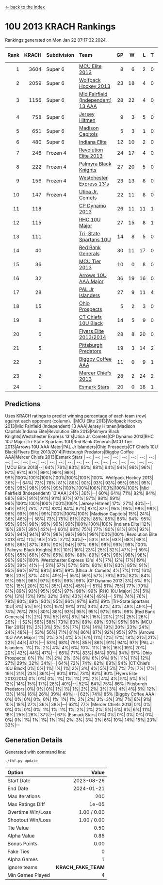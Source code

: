 [<- back to the index](readme.md)
# 10U 2013 KRACH Rankings
Rankings generated on Mon Jan 22 07:17:32 2024.

Rank|KRACH|Subdivision|Team|GP|W|L|T|OTW|OTL|SoS|Exp Wins|Win Diff
---:|---:|:---|:---|---:|---:|---:|---:|---:|---:|---:|---:|---:
1|3604|Super 6|[MCU Elite 2013](https://gamesheetstats.com/seasons/3664/teams/140889/schedule)|8|6|2|0|0|0|1252|6.8|-0.0
2|2059|Super 6|[Wolfpack Hockey 2013](https://gamesheetstats.com/seasons/3664/teams/140894/schedule)|23|18|4|0|0|1|900|18.8|-0.0
3|1156|Super 6|[Mid Fairfield (Independent) 13 AAA](https://gamesheetstats.com/seasons/3664/teams/140891/schedule)|28|22|4|0|2|0|329|24.8|-0.0
4|758|Super 6|[Jersey Hitmen](https://gamesheetstats.com/seasons/3664/teams/140893/schedule)|9|3|5|0|0|1|2100|3.8|-0.0
5|651|Super 6|[Madison Capitols](https://gamesheetstats.com/seasons/3664/teams/162460/schedule)|5|3|1|0|1|0|198|4.9|0.0
6|480|Super 6|[Indiana Elite](https://gamesheetstats.com/seasons/3664/teams/144358/schedule)|12|10|2|0|0|0|145|10.9|0.0
7|246|Frozen 4|[Revolution Elite 2013](https://gamesheetstats.com/seasons/3664/teams/140904/schedule)|24|17|4|0|2|1|210|19.8|-0.0
8|222|Frozen 4|[Palmyra Black Knights](https://gamesheetstats.com/seasons/3664/teams/140906/schedule)|27|20|5|0|0|2|334|20.8|-0.0
9|156|Frozen 4|[Westchester Express 13's](https://gamesheetstats.com/seasons/3664/teams/140899/schedule)|23|13|8|0|0|2|446|13.8|-0.0
10|147|Frozen 4|[Utica Jr. Comets](https://gamesheetstats.com/seasons/3664/teams/140900/schedule)|22|11|8|0|3|0|249|14.8|-0.0
11|118||[CP Dynamo 2013](https://gamesheetstats.com/seasons/3664/teams/140901/schedule)|26|11|11|1|2|1|325|14.3|-0.0
12|115||[RHC 10U Major](https://gamesheetstats.com/seasons/3664/teams/140895/schedule)|27|15|8|1|1|2|232|17.3|-0.0
13|111||[Tri-State Spartans 10U](https://gamesheetstats.com/seasons/3664/teams/144359/schedule)|14|8|5|0|0|1|250|8.9|0.0
14|40||[Red Bank Generals](https://gamesheetstats.com/seasons/3664/teams/140896/schedule)|30|11|17|0|0|2|303|11.8|-0.0
15|36||[MCU Tier 2013](https://gamesheetstats.com/seasons/3664/teams/140890/schedule)|10|0|8|0|2|0|492|2.8|-0.0
16|32||[Arrows 10U AAA Major](https://gamesheetstats.com/seasons/3664/teams/140902/schedule)|36|19|16|0|0|1|151|19.8|-0.0
17|28||[PAL Jr Islanders](https://gamesheetstats.com/seasons/3664/teams/140903/schedule)|27|9|11|4|2|1|110|13.8|-0.0
18|15||[Ohio Prospects](https://gamesheetstats.com/seasons/3664/teams/199158/schedule)|5|2|3|0|0|0|118|2.9|0.0
19|8||[CT Chiefs 10U Black](https://gamesheetstats.com/seasons/3664/teams/140892/schedule)|14|5|9|0|0|0|46|5.8|-0.0
20|6||[Flyers Elite 2013/2014](https://gamesheetstats.com/seasons/3664/teams/140898/schedule)|28|8|20|0|0|0|57|8.8|-0.0
21|5||[Pittsburgh Predators](https://gamesheetstats.com/seasons/3664/teams/140907/schedule)|19|3|14|2|0|0|138|4.8|-0.0
22|3||[Biggby Coffee AAA](https://gamesheetstats.com/seasons/3664/teams/144357/schedule)|11|0|9|1|1|0|213|2.4|0.0
23|2||[Mercer Chiefs 2013](https://gamesheetstats.com/seasons/3664/teams/140897/schedule)|28|2|24|2|0|0|127|3.8|-0.0
24|1||[Esmark Stars](https://gamesheetstats.com/seasons/3664/teams/140905/schedule)|20|0|18|1|0|1|135|1.4|0.0

## Predictions
Uses KRACH ratings to predict winning percentage of each team (row) against each opponent (column).
||MCU Elite 2013|Wolfpack Hockey 2013|Mid Fairfield (Independent) 13 AAA|Jersey Hitmen|Madison Capitols|Indiana Elite|Revolution Elite 2013|Palmyra Black Knights|Westchester Express 13's|Utica Jr. Comets|CP Dynamo 2013|RHC 10U Major|Tri-State Spartans 10U|Red Bank Generals|MCU Tier 2013|Arrows 10U AAA Major|PAL Jr Islanders|Ohio Prospects|CT Chiefs 10U Black|Flyers Elite 2013/2014|Pittsburgh Predators|Biggby Coffee AAA|Mercer Chiefs 2013|Esmark Stars
| --: | --: | --: | --: | --: | --: | --: | --: | --: | --: | --: | --: | --: | --: | --: | --: | --: | --: | --: | --: | --: | --: | --: | --: | --: 
|MCU Elite 2013|--| 64%| 76%| 83%| 85%| 88%| 94%| 94%| 96%| 96%| 97%| 97%| 97%| 99%| 99%| 99%| 99%|100%|100%|100%|100%|100%|100%|100%
|Wolfpack Hockey 2013| 36%|--| 64%| 73%| 76%| 81%| 89%| 90%| 93%| 93%| 95%| 95%| 95%| 98%| 98%| 98%| 99%| 99%|100%|100%|100%|100%|100%|100%
|Mid Fairfield (Independent) 13 AAA| 24%| 36%|--| 60%| 64%| 71%| 82%| 84%| 88%| 89%| 91%| 91%| 91%| 97%| 97%| 97%| 98%| 99%| 99%|100%|100%|100%|100%|100%
|Jersey Hitmen| 17%| 27%| 40%|--| 54%| 61%| 75%| 77%| 83%| 84%| 87%| 87%| 87%| 95%| 95%| 96%| 96%| 98%| 99%| 99%| 99%|100%|100%|100%
|Madison Capitols| 15%| 24%| 36%| 46%|--| 58%| 73%| 75%| 81%| 82%| 85%| 85%| 85%| 94%| 95%| 95%| 96%| 98%| 99%| 99%| 99%|100%|100%|100%
|Indiana Elite| 12%| 19%| 29%| 39%| 42%|--| 66%| 68%| 75%| 77%| 80%| 81%| 81%| 92%| 93%| 94%| 94%| 97%| 98%| 99%| 99%| 99%|100%|100%
|Revolution Elite 2013|  6%| 11%| 18%| 25%| 27%| 34%|--| 53%| 61%| 63%| 68%| 68%| 69%| 86%| 87%| 89%| 90%| 94%| 97%| 98%| 98%| 99%| 99%|100%
|Palmyra Black Knights|  6%| 10%| 16%| 23%| 25%| 32%| 47%|--| 59%| 60%| 65%| 66%| 67%| 85%| 86%| 88%| 89%| 94%| 96%| 98%| 98%| 99%| 99%|100%
|Westchester Express 13's|  4%|  7%| 12%| 17%| 19%| 25%| 39%| 41%|--| 51%| 57%| 57%| 58%| 80%| 81%| 83%| 85%| 91%| 95%| 96%| 97%| 98%| 99%| 99%
|Utica Jr. Comets|  4%|  7%| 11%| 16%| 18%| 23%| 37%| 40%| 49%|--| 55%| 56%| 57%| 79%| 80%| 82%| 84%| 91%| 95%| 96%| 97%| 98%| 99%| 99%
|CP Dynamo 2013|  3%|  5%|  9%| 13%| 15%| 20%| 32%| 35%| 43%| 45%|--| 51%| 51%| 75%| 77%| 79%| 81%| 89%| 93%| 95%| 96%| 97%| 98%| 99%
|RHC 10U Major|  3%|  5%|  9%| 13%| 15%| 19%| 32%| 34%| 43%| 44%| 49%|--| 51%| 74%| 76%| 79%| 80%| 89%| 93%| 95%| 96%| 97%| 98%| 99%
|Tri-State Spartans 10U|  3%|  5%|  9%| 13%| 15%| 19%| 31%| 33%| 42%| 43%| 49%| 49%|--| 74%| 76%| 78%| 80%| 88%| 93%| 95%| 95%| 97%| 98%| 99%
|Red Bank Generals|  1%|  2%|  3%|  5%|  6%|  8%| 14%| 15%| 20%| 21%| 25%| 26%| 26%|--| 52%| 56%| 58%| 73%| 83%| 88%| 88%| 93%| 95%| 98%
|MCU Tier 2013|  1%|  2%|  3%|  5%|  5%|  7%| 13%| 14%| 19%| 20%| 23%| 24%| 24%| 48%|--| 53%| 56%| 71%| 81%| 86%| 87%| 92%| 95%| 97%
|Arrows 10U AAA Major|  1%|  2%|  3%|  4%|  5%|  6%| 11%| 12%| 17%| 18%| 21%| 21%| 22%| 44%| 47%|--| 53%| 68%| 79%| 85%| 86%| 91%| 94%| 97%
|PAL Jr Islanders|  1%|  1%|  2%|  4%|  4%|  6%| 10%| 11%| 15%| 16%| 19%| 20%| 20%| 42%| 44%| 47%|--| 66%| 77%| 83%| 84%| 90%| 94%| 97%
|Ohio Prospects|  0%|  1%|  1%|  2%|  2%|  3%|  6%|  6%|  9%|  9%| 11%| 11%| 12%| 27%| 29%| 32%| 34%|--| 64%| 72%| 74%| 82%| 89%| 94%
|CT Chiefs 10U Black|  0%|  0%|  1%|  1%|  1%|  2%|  3%|  4%|  5%|  5%|  7%|  7%|  7%| 17%| 19%| 21%| 23%| 36%|--| 60%| 61%| 73%| 82%| 90%
|Flyers Elite 2013/2014|  0%|  0%|  0%|  1%|  1%|  1%|  2%|  2%|  4%|  4%|  5%|  5%|  5%| 12%| 14%| 15%| 17%| 28%| 40%|--| 52%| 64%| 75%| 86%
|Pittsburgh Predators|  0%|  0%|  0%|  1%|  1%|  1%|  2%|  2%|  3%|  3%|  4%|  4%|  5%| 12%| 13%| 14%| 16%| 26%| 39%| 48%|--| 62%| 74%| 85%
|Biggby Coffee AAA|  0%|  0%|  0%|  0%|  0%|  1%|  1%|  1%|  2%|  2%|  3%|  3%|  3%|  7%|  8%|  9%| 10%| 18%| 27%| 36%| 38%|--| 63%| 77%
|Mercer Chiefs 2013|  0%|  0%|  0%|  0%|  0%|  0%|  1%|  1%|  1%|  1%|  2%|  2%|  2%|  5%|  5%|  6%|  6%| 11%| 18%| 25%| 26%| 37%|--| 67%
|Esmark Stars|  0%|  0%|  0%|  0%|  0%|  0%|  0%|  0%|  1%|  1%|  1%|  1%|  1%|  2%|  3%|  3%|  3%|  6%| 10%| 14%| 15%| 23%| 33%|--

## Generation Details

Generated with command line:
```
./thf.py update
```

| Option | Value |
| :----- | ----: |
| Start Date | 2023-08-26 |
| End Date | 2024-01-21 |
| Max Iterations | 200 |
| Max Ratings Diff | 1e-05 |
| Overtime Win/Loss | 1.00 / 0.00 |
| Shootout Win/Loss | 1.00 / 0.00 |
| Tie Value | 0.50 |
| Alpha Value | 0.85 |
| Bonus Points | 0.00 |
| Fake Ties | 0 |
| Alpha Games | 1 |
| Ignore teams | __KRACH_FAKE_TEAM__ |
| Min Games Played | 4 |

